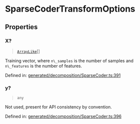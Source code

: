 # SparseCoderTransformOptions

## Properties

### X?

> [`ArrayLike`](../types/ArrayLike.md)[]

Training vector, where `n\_samples` is the number of samples and `n\_features` is the number of features.

Defined in:  [generated/decomposition/SparseCoder.ts:391](https://github.com/transitive-bullshit/scikit-learn-ts/blob/122b3c0/packages/sklearn/src/generated/decomposition/SparseCoder.ts#L391)

### y?

> `any`

Not used, present for API consistency by convention.

Defined in:  [generated/decomposition/SparseCoder.ts:396](https://github.com/transitive-bullshit/scikit-learn-ts/blob/122b3c0/packages/sklearn/src/generated/decomposition/SparseCoder.ts#L396)
